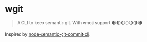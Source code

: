 # wgit

> A CLI to keep semantic git. With emoji support 🌒🌓🌔🌕🌖🌗🌘

 Inspired by [node-semantic-git-commit-cli](https://github.com/JPeer264/node-semantic-git-commit-cli).
